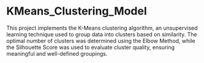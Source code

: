 # KMeans_Clustering_Model
This project implements the K-Means clustering algorithm, an unsupervised learning technique used to group data into clusters based on similarity. The optimal number of clusters was determined using the Elbow Method, while the Silhouette Score was used to evaluate cluster quality, ensuring meaningful and well-defined groupings.
